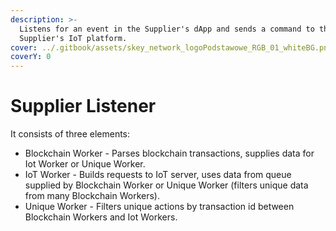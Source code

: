 ```yaml
---
description: >-
  Listens for an event in the Supplier's dApp and sends a command to the
  Supplier's IoT platform.
cover: ../.gitbook/assets/skey_network_logoPodstawowe_RGB_01_whiteBG.png
coverY: 0
---
```


# Supplier Listener

It consists of three elements:

* Blockchain Worker - Parses blockchain transactions, supplies data for Iot Worker or Unique Worker.
* IoT Worker - Builds requests to IoT server, uses data from queue supplied by Blockchain Worker or Unique Worker (filters unique data from many Blockchain Workers).
* Unique Worker - Filters unique actions by transaction id between Blockchain Workers and Iot Workers.
